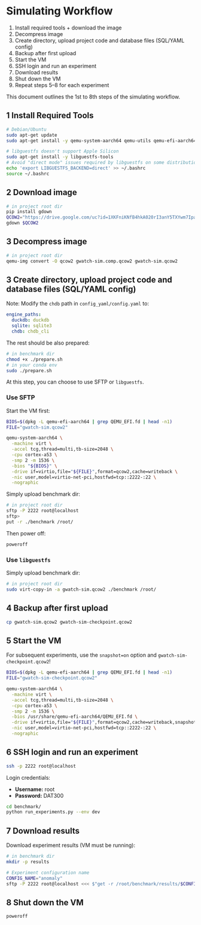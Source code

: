 # Simulating Workflow

1. Install required tools + download the image
2. Decompress image
3. Create directory, upload project code and database files (SQL/YAML config)
4. Backup after first upload
5. Start the VM
6. SSH login and run an experiment
7. Download results
8. Shut down the VM
9. Repeat steps 5–8 for each experiment

This document outlines the 1st to 8th steps of the simulating workflow.

## 1 Install Required Tools

```bash
# Debian/Ubuntu
sudo apt-get update
sudo apt-get install -y qemu-system-aarch64 qemu-utils qemu-efi-aarch64

# libguestfs doesn't support Apple Silicon
sudo apt-get install -y libguestfs-tools
# Avoid "direct mode" issues required by libguestfs on some distributions
echo 'export LIBGUESTFS_BACKEND=direct' >> ~/.bashrc
source ~/.bashrc
```

## 2 Download image

```bash
# in project root dir
pip install gdown
QCOW2="https://drive.google.com/uc?id=1XKFniKNfB4hkA020rI3anY5TXYwm7Ipa"
gdown $QCOW2
```

## 3 Decompress image

```bash
# in project root dir
qemu-img convert -O qcow2 gwatch-sim.comp.qcow2 gwatch-sim.qcow2
```

## 3 Create directory, upload project code and database files (SQL/YAML config)

Note: Modify the `chdb` path in `config_yaml/config.yaml` to:

```yaml
engine_paths:
  duckdb: duckdb
  sqlite: sqlite3
  chdb: chdb_cli
```

The rest should be also prepared:

```bash
# in benchmark dir
chmod +x ./prepare.sh
# in your conda env
sudo ./prepare.sh
```

At this step, you can choose to use SFTP or `libguestfs`.

### Use SFTP

Start the VM first:

```bash
BIOS=$(dpkg -L qemu-efi-aarch64 | grep QEMU_EFI.fd | head -n1)
FILE="gwatch-sim.qcow2"

qemu-system-aarch64 \
  -machine virt \
  -accel tcg,thread=multi,tb-size=2048 \
  -cpu cortex-a53 \
  -smp 2 -m 1536 \
  -bios "${BIOS}" \
  -drive if=virtio,file="${FILE}",format=qcow2,cache=writeback \
  -nic user,model=virtio-net-pci,hostfwd=tcp::2222-:22 \
  -nographic
```

Simply upload benchmark dir:

```bash
# in project root dir
sftp -P 2222 root@localhost
sftp>
put -r ./benchmark /root/
```

Then power off:

```bash
poweroff
```

### Use `libguestfs`

Simply upload benchmark dir:

```bash
# in project root dir
sudo virt-copy-in -a gwatch-sim.qcow2 ./benchmark /root/
```

## 4 Backup after first upload

```bash
cp gwatch-sim.qcow2 gwatch-sim-checkpoint.qcow2
```

## 5 Start the VM

For subsequent experiments, use the `snapshot=on` option and `gwatch-sim-checkpoint.qcow2`!

```bash
BIOS=$(dpkg -L qemu-efi-aarch64 | grep QEMU_EFI.fd | head -n1)
FILE="gwatch-sim-checkpoint.qcow2"

qemu-system-aarch64 \
  -machine virt \
  -accel tcg,thread=multi,tb-size=2048 \
  -cpu cortex-a53 \
  -smp 2 -m 1536 \
  -bios /usr/share/qemu-efi-aarch64/QEMU_EFI.fd \
  -drive if=virtio,file="${FILE}",format=qcow2,cache=writeback,snapshot=on \
  -nic user,model=virtio-net-pci,hostfwd=tcp::2222-:22 \
  -nographic
```

## 6 SSH login and run an experiment

```bash
ssh -p 2222 root@localhost
```

Login credentials:

- **Username:** root
- **Password:** DAT300

```bash
cd benchmark/
python run_experiments.py --env dev
```

## 7 Download results

Download experiment results (VM must be running):

```bash
# in benchmark dir
mkdir -p results

# Experiment configuration name
CONFIG_NAME="anomaly"
sftp -P 2222 root@localhost <<< $"get -r /root/benchmark/results/$CONFIG_NAME ./results/$CONFIG_NAME"
```

## 8 Shut down the VM

```bash
poweroff
```
